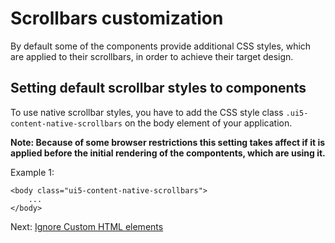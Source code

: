 # Scrollbars customization

By default some of the components provide additional CSS styles, which are applied to their scrollbars, in order to achieve their target design.

## Setting default scrollbar styles to components

To use native scrollbar styles, you have to add the CSS style class `.ui5-content-native-scrollbars` on the body element of your application.

**Note: Because of some browser restrictions this setting takes affect if it is applied before the initial rendering of the compontents, which are using it.**

Example 1:
```
<body class="ui5-content-native-scrollbars">
    ...
</body>
```

Next: [Ignore Custom HTML elements](./10-ignore-custom-elements.md)